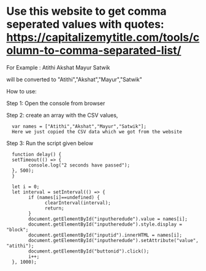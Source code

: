 # Use this website to get comma seperated values with quotes: https://capitalizemytitle.com/tools/column-to-comma-separated-list/

For Example :
Atithi
Akshat
Mayur
Satwik

will be converted to
"Atithi","Akshat","Mayur","Satwik"

How to use:

Step 1: Open the console from browser

Step 2: create an array with the CSV values,

      var names = ["Atithi","Akshat","Mayur","Satwik"];
      Here we just copied the CSV data which we got from the website

Step 3: Run the script given below

      function delay() {
      setTimeout(() => {
            console.log("2 seconds have passed");
      }, 500);
      }

      let i = 0;
      let interval = setInterval(() => {
            if (names[i]==undefined) {
                  clearInterval(interval);
                  return;
            }
            document.getElementById("inputheredude").value = names[i];
            document.getElementById("inputheredude").style.display = "block";
            document.getElementById("inputid").innerHTML = names[i];
            document.getElementById("inputheredude").setAttribute("value", "atithi");
            document.getElementById("buttonid").click();
            i++;
      }, 1000);
